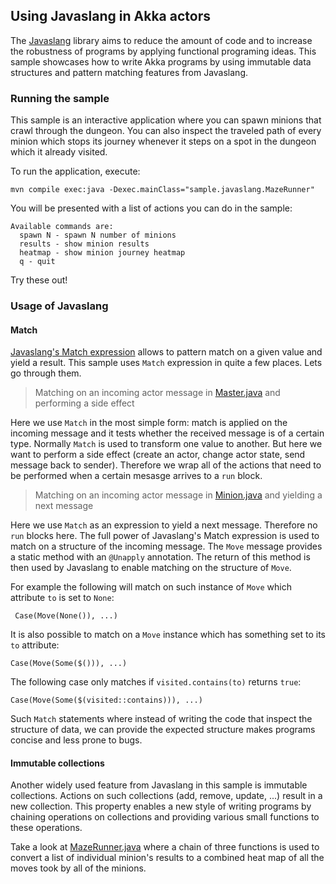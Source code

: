 ## Using Javaslang in Akka actors

The [Javaslang](http://www.javaslang.io/) library aims to reduce the amount of code and to increase the robustness of programs by applying functional programing ideas. This sample showcases how to write Akka programs by using immutable data structures and pattern matching features from Javaslang.

### Running the sample

This sample is an interactive application where you can spawn minions that crawl through the dungeon. You can also inspect the traveled path of every minion which stops its journey whenever it steps on a spot in the dungeon which it already visited.

To run the application, execute:

    mvn compile exec:java -Dexec.mainClass="sample.javaslang.MazeRunner"

You will be presented with a list of actions you can do in the sample:

    Available commands are:
      spawn N - spawn N number of minions
      results - show minion results
      heatmap - show minion journey heatmap
      q - quit

Try these out!

### Usage of Javaslang

#### Match

[Javaslang's Match expression](http://www.javaslang.io/javaslang-docs/#_pattern_matching) allows to pattern match on a given value and yield a result. This sample uses `Match` expression in quite a few places. Lets go through them.

> Matching on an incoming actor message in [Master.java](src/main/java/sample/javaslang/Master.java#L24) and performing a side effect

Here we use `Match` in the most simple form: match is applied on the incoming message and it tests whether the received message is of a certain type. Normally `Match` is used to transform one value to another. But here we want to perform a side effect (create an actor, change actor state, send message back to sender). Therefore we wrap all of the actions that need to be performed when a certain mesasge arrives to a `run` block.

> Matching on an incoming actor message in [Minion.java](src/main/java/sample/javaslang/Minion.java#L32) and yielding a next message

Here we use `Match` as an expression to yield a next message. Therefore no `run` blocks here. The full power of Javaslang's Match expression is used to match on a structure of the incoming message. The `Move` message provides a static method with an `@Unapply` annotation. The return of this method is then used by Javaslang to enable matching on the structure of `Move`.

For example the following will match on such instance of `Move` which attribute `to` is set to `None`:

     Case(Move(None()), ...)

It is also possible to match on a `Move` instance which has something set to its `to` attribute:

    Case(Move(Some($())), ...)

The following case only matches if `visited.contains(to)` returns `true`:

    Case(Move(Some($(visited::contains))), ...)

Such `Match` statements where instead of writing the code that inspect the structure of data, we can provide the expected structure makes programs concise and less prone to bugs.

#### Immutable collections

Another widely used feature from Javaslang in this sample is immutable collections. Actions on such collections (add, remove, update, ...) result in a new collection. This property enables a new style of writing programs by chaining operations on collections and providing various small functions to these operations.

Take a look at [MazeRunner.java](src/main/java/sample/javaslang/MazeRunner.java#L91) where a chain of three functions is used to convert a list of individual minion's results to a combined heat map of all the moves took by all of the minions.
